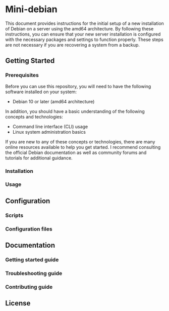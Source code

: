 # Mini-debian
This document provides instructions for the initial setup of a new installation of Debian on a server using the amd64 architecture. By following these instructions, you can ensure that your new server installation is configured with the necessary packages and settings to function properly. These steps are not necessary if you are recovering a system from a backup.

## Getting Started
### Prerequisites
Before you can use this repository, you will need to have the following software installed on your system:

- Debian 10 or later (amd64 architecture)

In addition, you should have a basic understanding of the following concepts and technologies:

- Command line interface (CLI) usage
- Linux system administration basics

If you are new to any of these concepts or technologies, there are many online resources available to help you get started. I recommend consulting the official Debian documentation as well as community forums and tutorials for additional guidance.

### Installation
### Usage

## Configuration
### Scripts
### Configuration files

## Documentation
### Getting started guide
### Troubleshooting guide
### Contributing guide

## License

